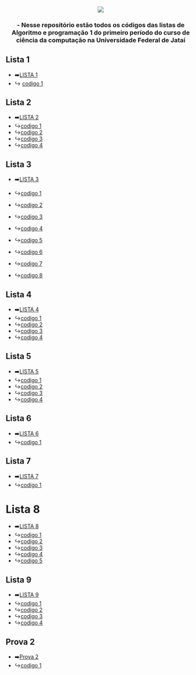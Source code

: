 


###
<div align="center">
<img src= "https://github.com/LucasFreitas1307/AP1-projects-/assets/167094976/6ce4e458-53e5-437d-b4c3-2bd12bd1eca0"

###

<div align="center">
</div>



### - Nesse repositório estão todos os códigos das listas de Algoritmo e programação 1 do primeiro período do curso de ciência da computação na Universidade Federal de Jataí
<div align ="left">

  ## Lista 1
- ➡️[LISTA 1](https://github.com/LucasFreitas1307/AP1-projects-/tree/main/lista1)
- ↪️ [codigo 1](https://github.com/LucasFreitas1307/AP1-projects-/blob/main/lista1/ex2.c)
## Lista 2
- ➡️[LISTA 2](https://github.com/LucasFreitas1307/AP1-projects-/tree/main/Lista2)
- ↪️[codigo 1](https://github.com/LucasFreitas1307/AP1-projects-/blob/main/Lista2/Ex1.c)
- ↪️[codigo 2](https://github.com/LucasFreitas1307/AP1-projects-/blob/main/Lista2/ex2.c)
- ↪️[codigo 3](https://github.com/LucasFreitas1307/AP1-projects-/blob/main/Lista2/ex3.c)
- ↪️[codigo 4](https://github.com/LucasFreitas1307/AP1-projects-/blob/main/Lista2/ex4.c)
## Lista 3

- ➡️[LISTA 3](https://github.com/LucasFreitas1307/AP1-projects-/tree/main/lista3)

  
- ↪️[codigo 1](https://github.com/LucasFreitas1307/AP1-projects-/blob/main/lista3/1.c)
- ↪️[codigo 2](https://github.com/LucasFreitas1307/AP1-projects-/blob/main/lista3/2.c)
- ↪️[codigo 3](https://github.com/LucasFreitas1307/AP1-projects-/blob/main/lista3/3.c)
- ↪️[codigo 4](https://github.com/LucasFreitas1307/AP1-projects-/blob/main/lista3/4.c)
- ↪️[codigo 5](https://github.com/LucasFreitas1307/AP1-projects-/blob/main/lista3/5.c)
- ↪️[codigo 6](https://github.com/LucasFreitas1307/AP1-projects-/blob/main/lista3/6.c)
- ↪️[codigo 7](https://github.com/LucasFreitas1307/AP1-projects-/blob/main/lista3/7.c)
- ↪️[codigo 8](https://github.com/LucasFreitas1307/AP1-projects-/blob/main/lista3/8.c)
## Lista 4
- ➡️[LISTA 4](https://github.com/LucasFreitas1307/AP1-projects-/tree/main/lista4)
- ↪️[codigo 1](https://github.com/LucasFreitas1307/AP1-projects-/blob/main/lista4/code1.c)
- ↪️[codigo 2](https://github.com/LucasFreitas1307/AP1-projects-/blob/main/lista4/code2.c)
- ↪️[codigo 3](https://github.com/LucasFreitas1307/AP1-projects-/blob/main/lista4/code3.c)
- ↪️[codigo 4](https://github.com/LucasFreitas1307/AP1-projects-/blob/main/lista4/code4.c)
## Lista 5
- ➡️[LISTA 5](https://github.com/LucasFreitas1307/AP1-projects-/tree/main/lista6)
- ↪️[codigo 1](https://github.com/LucasFreitas1307/AP1-projects-/blob/main/lista6/ex1.c)
- ↪️[codigo 2](https://github.com/LucasFreitas1307/AP1-projects-/blob/main/lista6/ex2.c)
- ↪️[codigo 3](https://github.com/LucasFreitas1307/AP1-projects-/blob/main/lista6/ex3.c)
- ↪️[codigo 4](https://github.com/LucasFreitas1307/AP1-projects-/blob/main/lista6/ex4.c)
## Lista 6 
- ➡️[LISTA 6](https://github.com/LucasFreitas1307/AP1-projects-/tree/main/lista7A)
- ↪️[codigo 1](https://github.com/LucasFreitas1307/AP1-projects-/blob/main/lista7A/code%201.c)
## Lista 7 
- ➡️[LISTA 7](https://github.com/LucasFreitas1307/AP1-projects-/blob/main/lista7B)
- ↪️[codigo 1](https://github.com/LucasFreitas1307/AP1-projects-/blob/main/lista7B.c)
# Lista 8 
- ➡️[LISTA 8](https://github.com/LucasFreitas1307/AP1-projects-/tree/main/Lista8)
- ↪️[codigo 1](https://github.com/LucasFreitas1307/AP1-projects-/blob/main/Lista8/code1.c)
- ↪️[codigo 2](https://github.com/LucasFreitas1307/AP1-projects-/blob/main/Lista8/code2.c)
- ↪️[codigo 3](https://github.com/LucasFreitas1307/AP1-projects-/blob/main/Lista8/code3.c)
- ↪️[codigo 4](https://github.com/LucasFreitas1307/AP1-projects-/blob/main/Lista8/code4.c)
- ↪️[codigo 5](https://github.com/LucasFreitas1307/AP1-projects-/blob/main/Lista8/code5.c)
## Lista 9
- ➡️[LISTA 9](https://github.com/LucasFreitas1307/AP1-projects-/tree/main/lista9)
- ↪️[codigo 1](https://github.com/LucasFreitas1307/AP1-projects-/blob/main/lista9/code1.c)
- ↪️[codigo 2](https://github.com/LucasFreitas1307/AP1-projects-/blob/main/lista9/code2.c)
- ↪️[codigo 3](https://github.com/LucasFreitas1307/AP1-projects-/blob/main/lista9/code3.c)
- ↪️[codigo 4](https://github.com/LucasFreitas1307/AP1-projects-/blob/main/lista9/code4.c)
## Prova 2
- ➡️[Prova 2](https://github.com/LucasFreitas1307/AP1-projects-/tree/main/Prova%202)
- ↪️[codigo 1](https://github.com/LucasFreitas1307/AP1-projects-/blob/main/Prova%202/codigo%201.c)
</div>


